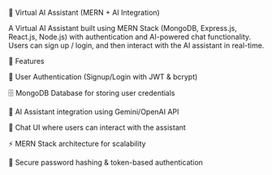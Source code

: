 📌 Virtual AI Assistant (MERN + AI Integration)

A Virtual AI Assistant built using MERN Stack (MongoDB, Express.js, React.js, Node.js) with authentication and AI-powered chat functionality.
Users can sign up / login, and then interact with the AI assistant in real-time.

🚀 Features

🔑 User Authentication (Signup/Login with JWT & bcrypt)

🗄 MongoDB Database for storing user credentials

🤖 AI Assistant integration using Gemini/OpenAI API

💬 Chat UI where users can interact with the assistant

⚡ MERN Stack architecture for scalability

🔐 Secure password hashing & token-based authentication
